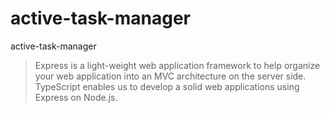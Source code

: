 # active-task-manager
active-task-manager

<p><blockquote>Express is a light-weight web application framework to help organize your web application into an MVC architecture on the server side. TypeScript enables us to develop a solid web applications using Express on Node.js.</blockquote></p>


